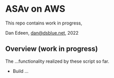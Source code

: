 # ASAv on AWS 
This repo contains work in progress,

Dan Edeen, dan@dsblue.net, 2022 

## Overview (work in progress)
The ...functionality realized by these script so far. 
*  Build ... 
